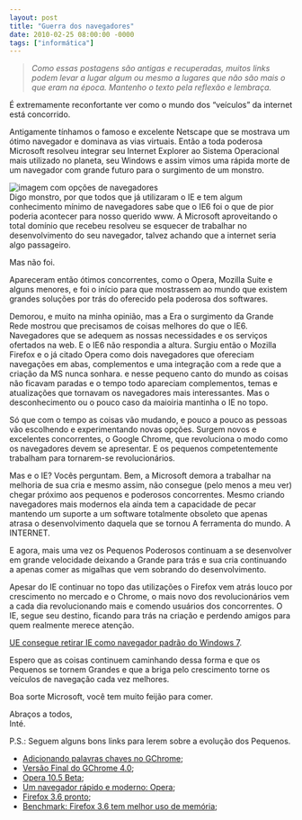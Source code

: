 ```yaml
---
layout: post
title: "Guerra dos navegadores"
date: 2010-02-25 08:00:00 -0000
tags: ["informática"]
---
```

>*Como essas postagens são antigas e recuperadas, muitos links podem levar a lugar algum ou mesmo a lugares que não são mais o que eram na época. Mantenho o texto pela reflexão e lembraça.*
  
É extremamente reconfortante ver como o mundo dos “veículos” da internet está concorrido.  

Antigamente tínhamos o famoso e excelente Netscape que se mostrava um ótimo navegador e dominava as vias virtuais. Então a toda poderosa Microsoft resolveu integrar seu Internet Explorer ao Sistema Operacional mais utilizado no planeta, seu Windows e assim vimos uma rápida morte de um navegador com grande futuro para o surgimento de um monstro.
<div class="gallery-post-flutua">
<div class="image-container">
    <img src="{{ site.baseurl }}/assets/fotos/2010/02/Qual-navegador-escolher.jpg" alt="imagem com opções de navegadores" title="imagem com opções de navegadores. Firefox 3, IE 8, Chrome, Opera, Safari e Flock">
</div>
</div>
Digo monstro, por que todos que já utilizaram o IE e tem algum conhecimento mínimo de navegadores sabe que o IE6 foi o que de pior poderia acontecer para nosso querido www. A Microsoft aproveitando o total domínio que recebeu resolveu se esquecer de trabalhar no desenvolvimento do seu navegador, talvez achando que a internet seria algo passageiro.  

Mas não foi.  

Apareceram então ótimos concorrentes, como o Opera, Mozilla Suite e alguns menores, e foi o início para que mostrassem ao mundo que existem grandes soluções por trás do oferecido pela poderosa dos softwares.  

Demorou, e muito na minha opinião, mas a Era o surgimento da Grande Rede mostrou que precisamos de coisas melhores do que o IE6. Navegadores que se adequem as nossas necessidades e os serviços ofertados na web. E o IE6 não respondia a altura.
Surgiu então o Mozilla Firefox e o já citado Opera como dois navegadores que ofereciam navegações em abas, complementos e uma integração com a rede que a criação da MS nunca sonhara. e nesse pequeno canto do mundo as coisas não ficavam paradas e o tempo todo apareciam complementos, temas e atualizações que tornavam os navegadores mais interessantes. Mas o desconhecimento ou o pouco caso da maioiria mantinha o IE no topo.  

Só que com o tempo as coisas vão mudando, e pouco a pouco as pessoas vão escolhendo e experimentando novas opções. Surgem novos e excelentes concorrentes, o Google Chrome, que revoluciona o modo como os navegadores devem se apresentar. E os pequenos competentemente trabalham para tornarem-se revolucionários.  

Mas e o IE? Vocês perguntam. Bem, a Microsoft demora a trabalhar na melhoria de sua cria e mesmo assim, não consegue (pelo menos a meu ver) chegar próximo aos pequenos e poderosos concorrentes. Mesmo criando navegadores mais modernos ela ainda tem a capacidade de pecar mantendo um suporte a um software totalmente obsoleto que apenas atrasa o desenvolvimento daquela que se tornou A ferramenta do mundo. A INTERNET.  

E agora, mais uma vez os Pequenos Poderosos continuam a se desenvolver em grande velocidade deixando a Grande para trás e sua cria continuando a apenas comer as migalhas que vem sobrando do desenvolvimento.  

Apesar do IE continuar no topo das utilizações o Firefox vem atrás louco por crescimento no mercado e o Chrome, o mais novo dos revolucionários vem a cada dia revolucionando mais e comendo usuários dos concorrentes. O IE, segue seu destino, ficando para trás na criação e perdendo amigos para quem realmente merece atenção.  

<a href="http://www.winajuda.com/2010/02/20/tela-de-selecao-navegadores-e-formato-do-office-2010/" class="linkum">UE consegue retirar IE como navegador padrão do Windows 7</a>.  

Espero que as coisas continuem caminhando dessa forma e que os Pequenos se tornem Grandes e que a briga pelo crescimento torne os veículos de navegação cada vez melhores.  

Boa sorte Microsoft, você tem muito feijão para comer.  

Abraços a todos,  
Inté.

P.S.: Seguem alguns bons links para lerem sobre a evolução dos Pequenos.

<ul>
<li><a href="http://googlediscovery.com/2010/02/24/como-adicionar-palavras-chave-aos-favoritos-do-chrome/" class="linkum">Adicionando palavras chaves no GChrome</a>;</li>
<li><a href="http://googlediscovery.com/2010/01/26/liberada-a-versao-final-do-google-chrome-4-0/" class="linkum">Versão Final do GChrome 4.0</a>;</li>
<li><a href="http://www.winajuda.com/2010/02/12/download-opera-105-beta/" class="linkum">Opera 10.5 Beta</a>;</li>
<li><a href="http://www.ferramentasblog.com/2010/02/opera-1050-beta-um-navegador-rapido-e.html" class="linkum">Um navegador rápido e moderno: Opera</a>;</li>
<li><a href="http://idgnow.uol.com.br/internet/2010/01/21/mozilla-libera-versao-final-do-firefox-3.6/" class="linkum">Firefox 3.6 pronto</a>;</li>
<li><a href="http://www.guiadopc.com.br/noticias/12995/benchmark-firefox-3-6-e-o-navegador-com-melhor-uso-de-memoria.html" class="linkum">Benchmark: Firefox 3.6 tem melhor uso de memória</a>;</li></ul>
